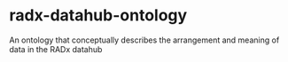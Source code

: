 # radx-datahub-ontology
An ontology that conceptually describes the arrangement and meaning of data in the RADx datahub
